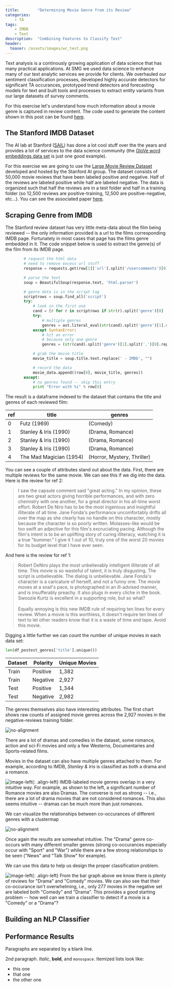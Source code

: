 ```yaml
---
title:        "Determining Movie Genre from its Review"
categories: 
    - TA
tags:
    - IMDB
    - Text
description:  "Combining Features to Classify Text"
header:
  teaser: /assets/images/wc_test.png
---
```


Text analysis is a continously growing application of data science that has many practical applications. At SMG we used data science to enhance many of our text analytic services we provide for clients. We overhauled our sentiment classification processes, developed highly accurate detectors for significant TA occurances, prototyped trend detectors and forecasting models for text and built tools and processes to extract entity variants from our large datasets of survey comments. 

For this exercise let's understand how much information about a movie genre is captured in review content. The code used to generate the content shown in this post can be found [here](https://github.com/danfinkel/python/tree/master/text_classification).

## The Stanford IMDB Dataset

The AI lab at Stanford ([SAIL](http://ai.stanford.edu)) has done a lot cool stuff over the the years and provides a lot of services to the data science community (the [GloVe word embeddings data set](https://nlp.stanford.edu/projects/glove/) is just one good example).

For this exercise we are going to use the [Large Movie Review Dataset](http://ai.stanford.edu/~amaas/data/sentiment/) developed and hosted by the Stanford AI group. The dataset consists of 50,000 movie reviews that have been labeled positive and negative. Half of the reviews are labeled positive while half are labeled negative. The data is organized such that half the reviews are in a test folder and half in a training folder (so 12,500 reviews are positive-training, 12,500 are positive-negative, etc...). You can see the associated paper [here](http://www.aclweb.org/anthology/P11-1015).
 
## Scraping Genre from IMDB

The Stanford review dataset has very little meta-data about the film being reviewed -- the only information provided is a url to the films corresponding IMDB page. Fortunately in most cases that page has the films genre embedded in it. The code snippet below is used to extract the genre(s) of the film from its IMDB page.

```python
        # request the html data
        # need to remove excess url stuff
        response = requests.get(row[1]['url'].split('/usercomments')[0])

        # parse the text
        soup = BeautifulSoup(response.text, 'html.parser')

        # genre data is in the script tag
        scriptrows = soup.find_all('script')
        try:
            # look in the first one
            cand = [r for r in scriptrows if str(r).split('genre')[0] != str(r)][0]    
            try:
                # multiple genres
                genres = ast.literal_eval(str(cand).split('genre')[1].split(']')[0].replace("\n","").replace('": [',"").lstrip().rstrip())
            except SyntaxError:
                # hit an error
                # because only one genre
                genres = (str(cand).split('genre')[1].split(',')[0].replace("\n","").replace('":',"").lstrip().rstrip().replace('"',""))

            # grab the movie title
            movie_title = soup.title.text.replace(' - IMDb', "")

            # record the data
            movie_data.append((row[0], movie_title, genres))
        except:
            # no genres found -- skip this entry
            print "Error with %i" % row[0]
```

The result is a dataframe indexed to the dataset that contains the title and genres of each reviewed film:

| ref | title | genres |
|-----|-------|--------|
| 0 | Futz (1969) | (Comedy) |
| 1 | Stanley & Iris (1990) |	(Drama, Romance) |
| 2 | Stanley & Iris (1990) | (Drama, Romance) |
| 3 | Stanley & Iris (1990) |	(Drama, Romance) |
| 4 | The Mad Magician (1954) |(Horror, Mystery, Thriller) |

You can see a couple of attributes stand out about the data. First, there are multiple reviews for the same movie. We can see this if we dig into the data. Here is the review for ref 2:

> I saw the capsule comment said "great acting." In my opinion, these are two great actors giving horrible performances, and with zero chemistry with one another, for a great director in his all-time worst effort. Robert De Niro has to be the most ingenious and insightful illiterate of all time. Jane Fonda's performance uncomfortably drifts all over the map as she clearly has no handle on this character, mostly because the character is so poorly written. Molasses-like would be too swift an adjective for this film's excruciating pacing. Although the film's intent is to be an uplifting story of curing illiteracy, watching it is a true "bummer." I give it 1 out of 10, truly one of the worst 20 movies for its budget level that I have ever seen.

And here is the review for ref 1:
> Robert DeNiro plays the most unbelievably intelligent illiterate of all time. This movie is so wasteful of talent, it is truly disgusting. The script is unbelievable. The dialog is unbelievable. Jane Fonda's character is a caricature of herself, and not a funny one. The movie moves at a snail's pace, is photographed in an ill-advised manner, and is insufferably preachy. It also plugs in every cliche in the book. Swoozie Kurtz is excellent in a supporting role, but so what?<br /><br />Equally annoying is this new IMDB rule of requiring ten lines for every review. When a movie is this worthless, it doesn't require ten lines of text to let other readers know that it is a waste of time and tape. Avoid this movie.

Digging a little further we can count the number of unique movies in each data set:

```python
len(df_postest_genres['title'].unique())
```

| Dataset | Polarity | Unique Movies |
|---------|----------|---------------|
| Train   | Positive | 1,382         |
| Train   | Negative | 2,927         |
| Test    | Positive | 1,344         |
| Test    | Negative | 2,982         |

The genres themselves also have interesting attributes. The first chart shows raw counts of assigned movie genres across the 2,927 movies in the negative-reviews training folder.

![no-alignment](/assets/images/genre_breakout_neg_training_set.png)

There are a lot of dramas and comedies in the dataset, some romance, action and sci-Fi movies and only a few Westerns, Documentaries and Sports-related films.

Movies in the dataset can also have multiple genres attached to them. For example, according to IMDB, *Stanley & Iris* is classified as both a drama and a romance. 

![image-left](/assets/images/Drama_Romance.png){: .align-left} IMDB-labeled movie genres overlap in a very intuitive way. For example, as shown to the left, a significant number of Romance movies are also Dramas. The converse is not as strong -- i.e., there are a lot of drama movies that are not considered romances. This also seems intuitive -- dramas can be much more than just romances.

We can visualize the relationships between co-occurances of different genres with a clustermap

![no-alignment](/assets/images/clustermap_negative_train.png)

Once again the results are somewhat intuitive. The "Drama" genre co-occurs with many different smaller genres (strong co-occurances especially occur with "Sport" and "War") while there are a few strong relationships to be seen ("News" and "Talk Show" for example).

We can use this data to help us design the proper classification problem. 

![image-left](/assets/images/Drama_Comedy.png){: .align-left} From the bar graph above we know there is plenty of reviews for "Drama" and "Comedy" movies. We can also see that their co-occurance isn't overwhelming, i.e., only 277 movies in the negative set are labeled both "Comedy" and "Drama". This provides a good starting problem -- how well can we train a classifier to detect if a movie is a "Comedy" or a "Drama"?



## Building an NLP Classifier

## Performance Results

Paragraphs are separated by a blank line.

2nd paragraph. *Italic*, **bold**, and `monospace`. Itemized lists
look like:

  * this one
  * that one
  * the other one

